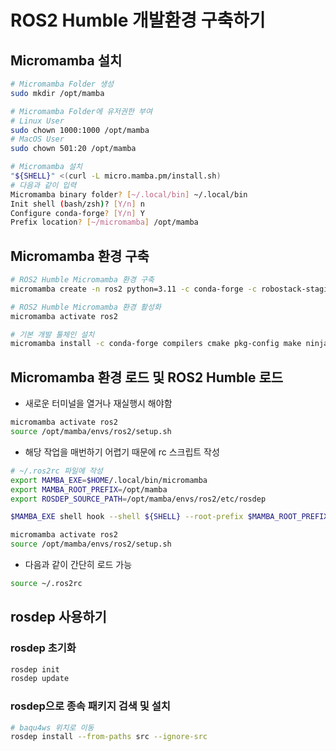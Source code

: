 # ROS2 Humble 개발환경 구축하기

## Micromamba 설치
```bash
# Micromamba Folder 생성
sudo mkdir /opt/mamba

# Micromamba Folder에 유저권한 부여
# Linux User
sudo chown 1000:1000 /opt/mamba
# MacOS User
sudo chown 501:20 /opt/mamba 

# Micromamba 설치
"${SHELL}" <(curl -L micro.mamba.pm/install.sh)
# 다음과 같이 입력
Micromamba binary folder? [~/.local/bin] ~/.local/bin
Init shell (bash/zsh)? [Y/n] n
Configure conda-forge? [Y/n] Y
Prefix location? [~/micromamba] /opt/mamba
```
## Micromamba 환경 구축
```bash
# ROS2 Humble Micromamba 환경 구축
micromamba create -n ros2 python=3.11 -c conda-forge -c robostack-staging ros-humble-desktop

# ROS2 Humble Micromamba 환경 활성화
micromamba activate ros2

# 기본 개발 툴체인 설치
micromamba install -c conda-forge compilers cmake pkg-config make ninja colcon-common-extensions catkin_tools rosdep
```

## Micromamba 환경 로드 및 ROS2 Humble 로드
- 새로운 터미널을 열거나 재실행시 해야함
```bash
micromamba activate ros2
source /opt/mamba/envs/ros2/setup.sh
```
- 해당 작업을 매번하기 어렵기 때문에 rc 스크립트 작성
```sh
# ~/.ros2rc 파일에 작성
export MAMBA_EXE=$HOME/.local/bin/micromamba
export MAMBA_ROOT_PREFIX=/opt/mamba
export ROSDEP_SOURCE_PATH=/opt/mamba/envs/ros2/etc/rosdep

$MAMBA_EXE shell hook --shell ${SHELL} --root-prefix $MAMBA_ROOT_PREFIX | source

micromamba activate ros2
source /opt/mamba/envs/ros2/setup.sh
```
- 다음과 같이 간단히 로드 가능
```bash
source ~/.ros2rc
```

## rosdep 사용하기

### rosdep 초기화
```bash
rosdep init
rosdep update
```

### rosdep으로 종속 패키지 검색 및 설치
```bash
# baqu4ws 위치로 이동
rosdep install --from-paths src --ignore-src
```
